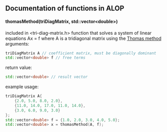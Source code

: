 ## Documentation of functions in ALOP
#### thomasMethod(triDiagMatrix, std::vector\<double>)
included in <tri-diag-matrix.h>
function that solves a system of linear equations Ax = f where A is a tridiagonal matrix using the [Thomas method](https://en.wikipedia.org/wiki/Tridiagonal_matrix_algorithm)
arguments:
```cpp
triDiagMatrix A // coefficient matrix, must be diagonally dominant
std::vector<double> f // free terms
```
return value:
```cpp
std::vector<double> // result vector
```
example usage:
```cpp
triDiagMatrix A{
	{2.0, 5.0, 8.0, 2.0},
	{11.0, 14.0, 17.0, 11.0, 14.0},
	{3.0, 6.0, 9.0, 3.0}
};
std::vector<double> f = {1.0, 2.0, 3.0, 4.0, 5.0};
std::vector<double> x = thomasMethod(A, f);
```
